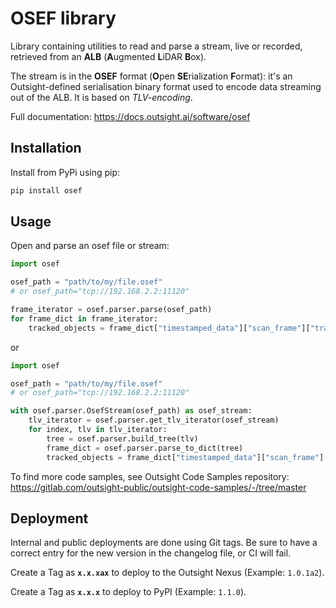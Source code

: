 # OSEF library

Library containing utilities to read and parse a stream, live or recorded, retrieved from an
**ALB** (**A**ugmented **L**iDAR **B**ox).

The stream is in the **OSEF** format (**O**pen **SE**rialization **F**ormat):
it's an Outsight-defined serialisation binary format used to encode data streaming out of the ALB. 
It is based on *TLV-encoding*.

Full documentation: https://docs.outsight.ai/software/osef

## Installation
Install from PyPi using pip:
```bash
pip install osef
``` 
## Usage
Open and parse an osef file or stream: 

```python
import osef

osef_path = "path/to/my/file.osef"
# or osef_path="tcp://192.168.2.2:11120"

frame_iterator = osef.parser.parse(osef_path)
for frame_dict in frame_iterator:
    tracked_objects = frame_dict["timestamped_data"]["scan_frame"]["tracked_objects"]
```

or
```python
import osef

osef_path = "path/to/my/file.osef"
# or osef_path="tcp://192.168.2.2:11120"

with osef.parser.OsefStream(osef_path) as osef_stream:
    tlv_iterator = osef.parser.get_tlv_iterator(osef_stream)
    for index, tlv in tlv_iterator:
        tree = osef.parser.build_tree(tlv)
        frame_dict = osef.parser.parse_to_dict(tree)
        tracked_objects = frame_dict["timestamped_data"]["scan_frame"]["tracked_objects"]
```

To find more code samples, see Outsight Code Samples repository:
https://gitlab.com/outsight-public/outsight-code-samples/-/tree/master

## Deployment

Internal and public deployments are done using Git tags. Be sure to have a correct entry for the new version in the changelog file, or CI will fail.

Create a Tag as **`x.x.xax`** to deploy to the Outsight Nexus (Example: `1.0.1a2`).

Create a Tag as **`x.x.x`** to deploy to PyPI (Example: `1.1.0`).
